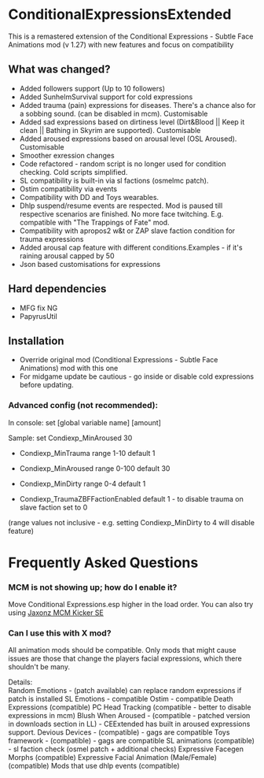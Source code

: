 # ConditionalExpressionsExtended

This is a remastered extension of the Conditional Expressions - Subtle Face Animations mod (v 1.27) with new features and focus on compatibility
 
## What was changed?

- Added followers support (Up to 10 followers)
- Added SunhelmSurvival support for cold expressions
- Added trauma (pain) expressions for diseases. There's a chance also for a sobbing sound. (can be disabled in mcm). Customisable
- Added sad expressions based on dirtiness level (Dirt&Blood || Keep it clean || Bathing in Skyrim are supported). Customisable
- Added aroused expressions based on arousal level (OSL Aroused). Customisable
- Smoother exression changes
- Code refactored - random script is no longer used for condition checking. Cold scripts simplified.
- SL compatibility is built-in via sl factions (osmelmc patch).
- Ostim compatibility via events
- Compatibility with DD and Toys wearables.
- Dhlp suspend/resume events are respected. Mod is paused till respective scenarios are finished. No more face twitching. E.g. compatible with "The Trappings of Fate" mod.
- Compatibility with apropos2 w&t or ZAP slave faction condition for trauma expressions
- Added arousal cap feature with different conditions.Examples - if it's raining arousal capped by 50
- Json based customisations for expressions
 
## Hard dependencies

- MFG fix NG
- PapyrusUtil
 
## Installation

- Override original mod (Conditional Expressions - Subtle Face Animations) mod with this one
- For midgame update be cautious - go inside or disable cold expressions before updating.

### Advanced config (not recommended):

In console:  set [global variable name] [amount]

Sample: set Condiexp_MinAroused 30

- Condiexp_MinTrauma range 1-10 default 1
- Condiexp_MinAroused range 0-100 default 30
- Condiexp_MinDirty range 0-4 default 1

- Condiexp_TraumaZBFFactionEnabled default 1 - to disable trauma on slave faction set to 0

(range values not inclusive - e.g. setting Condiexp_MinDirty to 4 will disable feature)


# Frequently Asked Questions

### MCM is not showing up; how do I enable it?

Move Conditional Expressions.esp higher in the load order. You can also try using [Jaxonz MCM Kicker SE](https://www.nexusmods.com/skyrimspecialedition/mods/36801?tab=description) 

### Can I use this with X mod? 

All animation mods should be compatible. Only mods that might cause issues are those that change the players facial expressions, which there shouldn't be many.

Details:  
Random Emotions - (patch available) can replace random expressions if patch is installed
SL Emotions - compatible
Ostim - compatible
Death Expressions (compatible)
PC Head Tracking (compatible - better to disable expressions in mcm)
Blush When Aroused - (compatible - patched version in downloads section in LL) -  CEExtended has built in aroused expressions support.
Devious Devices - (compatible) - gags are compatible
Toys framework - (compatible) - gags are compatible
SL animations (compatible) - sl faction check (osmel patch + additional checks) 
Expressive Facegen Morphs   (compatible)
Expressive Facial Animation (Male/Female)  (compatible)
Mods that use dhlp events (compatible) 
